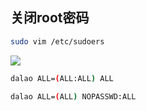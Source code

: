 <!--
 * @Description: 
 * @Version: 1.0
 * @Author: DaLao
 * @Email: dalao_li@163.com
 * @Date: 2021-08-14 02:16:05
 * @LastEditors: DaLao
 * @LastEditTime: 2022-01-11 15:08:38
-->

## 关闭root密码

```sh
sudo vim /etc/sudoers
```

![](https://cdn.hurra.ltd/img/2021-07-17_00-08.png)

```sh
dalao ALL=(ALL:ALL) ALL

dalao ALL=(ALL) NOPASSWD:ALL
```